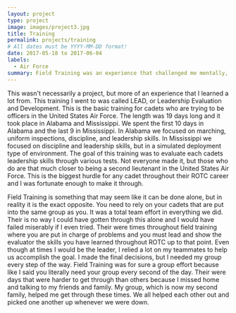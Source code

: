 ```yaml
---
layout: project
type: project
image: images/project3.jpg
title: Training
permalink: projects/training
# All dates must be YYYY-MM-DD format!
date: 2017-05-18 to 2017-06-04
labels:
  - Air Force 
summary: Field Training was an experience that challenged me mentally, physically, and emotionally. 
---
```

This wasn't necessarily a project, but more of an experience that I learned a lot from. This training I went to was called LEAD, or Leadership Evaluation and Development. This is the basic training for cadets who are trying to be officers in the United States Air Force. The length was 19 days long and it took place in Alabama and Mississippi. We spent the first 10 days in Alabama and the last 9 in Mississippi. In Alabama we focused on marching, uniform inspections, discipline, and leadership skills. In Mississippi we focused on discipline and leadership skills, but in a simulated deployment type of environment. The goal of this training was to evaluate each cadets leadership skills through various tests. Not everyone made it, but those who do are that much closer to being a second lieutenant in the United States Air Force. This is the biggest hurdle for any cadet throughout their ROTC career and I was fortunate enough to make it through. 

Field Training is something that may seem like it can be done alone, but in reality it is the exact opposite. You need to rely on your cadets that are put into the same group as you. It was a total team effort in everything we did. Their is no way I could have gotten through this alone and I would have failed miserably if I even tried. Their were times throughout field training where you are put in charge of problems and you must lead and show the evaluator the skills you have learned throughout ROTC up to that point. Even though at times I would be the leader, I relied a lot on my teammates to help us accomplish the goal. I made the final decisions, but I needed my group every step of the way. Field Training was for sure a group effort because like I said you literally need your group every second of the day. Their were days that were harder to get through than others because I missed home and talking to my friends and family. My group, which is now my second family, helped me get through these times. We all helped each other out and picked one another up whenever we were down. 




